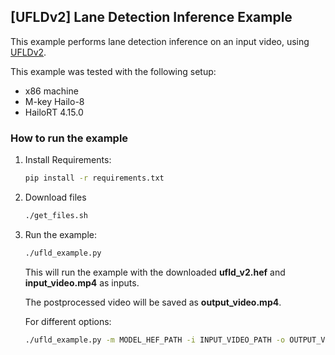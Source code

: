
[UFLDv2] Lane Detection Inference Example
-------------------------------------------

This example performs lane detection inference on an input video, using [UFLDv2](https://github.com/cfzd/Ultra-Fast-Lane-Detection-v2).

This example was tested with the following setup:
- x86 machine
- M-key Hailo-8
- HailoRT 4.15.0

### How to run the example

1. Install Requirements:
    ``` bash
    pip install -r requirements.txt
    ```
2. Download files
    ``` bash
    ./get_files.sh
    ```
3. Run the example:
    ``` bash
    ./ufld_example.py 
    ```
    This will run the example with the downloaded **ufld_v2.hef** and **input_video.mp4** as inputs. 
    
    The postprocessed video will be saved as **output_video.mp4**. 
    
    For different options:
    ``` bash
    ./ufld_example.py -m MODEL_HEF_PATH -i INPUT_VIDEO_PATH -o OUTPUT_VIDEO_PATH
    ```